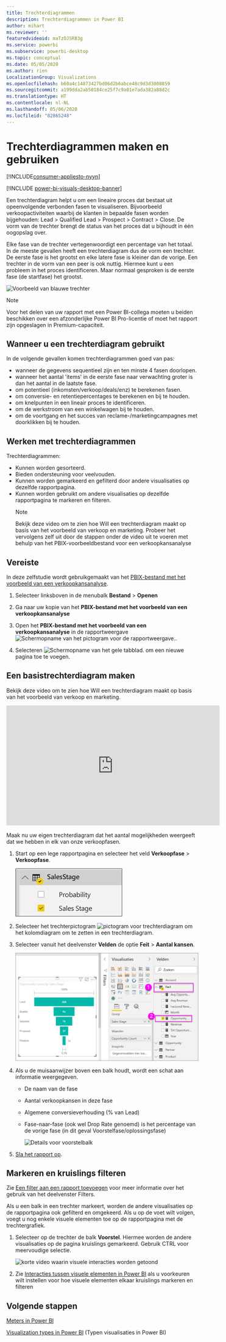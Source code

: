 ```yaml
---
title: Trechterdiagrammen
description: Trechterdiagrammen in Power BI
author: mihart
ms.reviewer: ''
featuredvideoid: maTzOJSRB3g
ms.service: powerbi
ms.subservice: powerbi-desktop
ms.topic: conceptual
ms.date: 05/05/2020
ms.author: rien
LocalizationGroup: Visualizations
ms.openlocfilehash: b60a4c14873427bd06d2b6abce48c9d3d3008859
ms.sourcegitcommit: a199dda2ab50184ce25f7c9a01e7ada382a88d2c
ms.translationtype: HT
ms.contentlocale: nl-NL
ms.lasthandoff: 05/06/2020
ms.locfileid: "82865248"
---
```

# <a name="create-and-use-funnel-charts"></a>Trechterdiagrammen maken en gebruiken

[!INCLUDE[consumer-appliesto-nyyn](../includes/consumer-appliesto-nyyn.md)]

[!INCLUDE [power-bi-visuals-desktop-banner](../includes/power-bi-visuals-desktop-banner.md)]

Een trechterdiagram helpt u om een lineaire proces dat bestaat uit opeenvolgende verbonden fasen te visualiseren. Bijvoorbeeld verkoopactiviteiten waarbij de klanten in bepaalde fasen worden bijgehouden: Lead \> Qualified Lead \> Prospect \> Contract \> Close.  De vorm van de trechter brengt de status van het proces dat u bijhoudt in één oogopslag over.

Elke fase van de trechter vertegenwoordigt een percentage van het totaal. In de meeste gevallen heeft een trechterdiagram dus de vorm een trechter. De eerste fase is het grootst en elke latere fase is kleiner dan de vorige.  Een trechter in de vorm van een peer is ook nuttig. Hiermee kunt u een probleem in het proces identificeren.  Maar normaal gesproken is de eerste fase (de startfase) het grootst.

![Voorbeeld van blauwe trechter](media/power-bi-visualization-funnel-charts/funnelplain.png)

> [!NOTE]
> Voor het delen van uw rapport met een Power BI-collega moeten u beiden beschikken over een afzonderlijke Power BI Pro-licentie of moet het rapport zijn opgeslagen in Premium-capaciteit.    

## <a name="when-to-use-a-funnel-chart"></a>Wanneer u een trechterdiagram gebruikt
In de volgende gevallen komen trechterdiagrammen goed van pas:

* wanneer de gegevens sequentieel zijn en ten minste 4 fasen doorlopen.
* wanneer het aantal 'items' in de eerste fase naar verwachting groter is dan het aantal in de laatste fase.
* om potentieel (inkomsten/verkoop/deals/enz) te berekenen fasen.
* om conversie- en retentiepercentages te berekenen en bij te houden.
* om knelpunten in een lineair proces te identificeren.
* om de werkstroom van een winkelwagen bij te houden.
* om de voortgang en het succes van reclame-/marketingcampagnes met doorklikken bij te houden.

## <a name="working-with-funnel-charts"></a>Werken met trechterdiagrammen
Trechterdiagrammen:

* Kunnen worden gesorteerd.
* Bieden ondersteuning voor veelvouden.
* Kunnen worden gemarkeerd en gefilterd door andere visualisaties op dezelfde rapportpagina.
* Kunnen worden gebruikt om andere visualisaties op dezelfde rapportpagina te markeren en filteren.
   > [!NOTE]
   > Bekijk deze video om te zien hoe Will een trechterdiagram maakt op basis van het voorbeeld van verkoop en marketing. Probeer het vervolgens zelf uit door de stappen onder de video uit te voeren met behulp van het PBIX-voorbeeldbestand voor een verkoopkansanalyse
   > 
   > 
## <a name="prerequisite"></a>Vereiste

In deze zelfstudie wordt gebruikgemaakt van het [PBIX-bestand met het voorbeeld van een verkoopkansanalyse](https://download.microsoft.com/download/9/1/5/915ABCFA-7125-4D85-A7BD-05645BD95BD8/Opportunity%20Analysis%20Sample%20PBIX.pbix
).

1. Selecteer linksboven in de menubalk **Bestand** > **Openen**
   
2. Ga naar uw kopie van het **PBIX-bestand met het voorbeeld van een verkoopkansanalyse**

1. Open het **PBIX-bestand met het voorbeeld van een verkoopkansanalyse** in de rapportweergave ![Schermopname van het pictogram voor de rapportweergave.](media/power-bi-visualization-kpi/power-bi-report-view.png).

1. Selecteren ![Schermopname van het gele tabblad.](media/power-bi-visualization-kpi/power-bi-yellow-tab.png) om een nieuwe pagina toe te voegen.


## <a name="create-a-basic-funnel-chart"></a>Een basistrechterdiagram maken
Bekijk deze video om te zien hoe Will een trechterdiagram maakt op basis van het voorbeeld van verkoop en marketing.

<iframe width="560" height="315" src="https://www.youtube.com/embed/qKRZPBnaUXM" frameborder="0" allow="autoplay; encrypted-media" allowfullscreen></iframe>


Maak nu uw eigen trechterdiagram dat het aantal mogelijkheden weergeeft dat we hebben in elk van onze verkoopfasen.

1. Start op een lege rapportpagina en selecteer het veld **Verkoopfase** \> **Verkoopfase**.
   
    ![selecteer Verkoopfase](media/power-bi-visualization-funnel-charts/funnelselectfield-new.png)

1. Selecteer het trechterpictogram ![pictogram voor trechterdiagram](media/power-bi-visualization-funnel-charts/power-bi-funnel-icon.png) om het kolomdiagram om te zetten in een trechterdiagram.

2. Selecteer vanuit het deelvenster **Velden** de optie **Feit** \> **Aantal kansen**.
   
    ![de trechtergrafiek bouwen](media/power-bi-visualization-funnel-charts/power-bi-funnel-2.png)
4. Als u de muisaanwijzer boven een balk houdt, wordt een schat aan informatie weergegeven.
   
   * De naam van de fase
   * Aantal verkoopkansen in deze fase
   * Algemene conversieverhouding (% van Lead) 
   * Fase-naar-fase (ook wel Drop Rate genoemd) is het percentage van de vorige fase (in dit geval Voorstelfase/oplossingsfase)
     
     ![Details voor voorstelbalk](media/power-bi-visualization-funnel-charts/funnelhover-new.png)

6. [Sla het rapport op](../service-report-save.md).

## <a name="highlighting-and-cross-filtering"></a>Markeren en kruislings filteren
Zie [Een filter aan een rapport toevoegen](../power-bi-report-add-filter.md) voor meer informatie over het gebruik van het deelvenster Filters.

Als u een balk in een trechter markeert, worden de andere visualisaties op de rapportpagina ook gefilterd en omgekeerd. Als u op de voet wilt volgen, voegt u nog enkele visuele elementen toe op de rapportpagina met de trechtergrafiek.

1. Selecteer op de trechter de balk **Voorstel**. Hiermee worden de andere visualisaties op de pagina kruislings gemarkeerd. Gebruik CTRL voor meervoudige selectie.
   
   ![korte video waarin visuele interacties worden getoond](media/power-bi-visualization-funnel-charts/funnelchartnoowl.gif)
2. Zie [Interacties tussen visuele elementen in Power BI](../service-reports-visual-interactions.md) als u voorkeuren wilt instellen voor hoe visuele elementen elkaar kruislings markeren en filteren

## <a name="next-steps"></a>Volgende stappen

[Meters in Power BI](power-bi-visualization-radial-gauge-charts.md)

[Visualization types in Power BI](power-bi-visualization-types-for-reports-and-q-and-a.md) (Typen visualisaties in Power BI)
